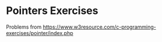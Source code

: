 # Pointers Exercises

Problems from https://www.w3resource.com/c-programming-exercises/pointer/index.php 